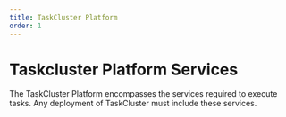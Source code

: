 ```yaml
---
title: TaskCluster Platform
order: 1
---
```


# Taskcluster Platform Services

The TaskCluster Platform encompasses the services required to execute tasks.
Any deployment of TaskCluster must include these services.
